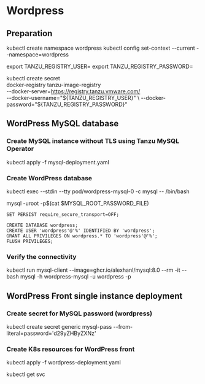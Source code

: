 # Wordpress

## Preparation
kubectl create namespace wordpress
kubectl config set-context --current --namespace=wordpress

export TANZU_REGISTRY_USER=
export TANZU_REGISTRY_PASSWORD=

kubectl create secret \
docker-registry tanzu-image-registry  \
--docker-server=https://registry.tanzu.vmware.com/ \
--docker-username="${TANZU_REGISTRY_USER}"  \
--docker-password="${TANZU_REGISTRY_PASSWORD}"

## WordPress MySQL database

### Create MySQL instance without TLS using Tanzu MySQL Operator
kubectl apply -f mysql-deployment.yaml

### Create WordPress database
kubectl exec --stdin --tty pod/wordpress-mysql-0 -c mysql -- /bin/bash

mysql -uroot -p$(cat $MYSQL_ROOT_PASSWORD_FILE)

```
SET PERSIST require_secure_transport=OFF;

CREATE DATABASE wordpress;
CREATE USER 'wordpress'@'%' IDENTIFIED BY 'wordpress';
GRANT ALL PRIVILEGES ON wordpress.* TO 'wordpress'@'%';
FLUSH PRIVILEGES;
```
### Verify the connectivity 
kubectl run mysql-client --image=ghcr.io/alexhanl/mysql:8.0 --rm -it -- bash
mysql -h wordpress-mysql -u wordpress -p

## WordPress Front single instance deployment
### Create secret for MySQL password (wordpress)
kubectl create secret generic mysql-pass --from-literal=password='d29yZHByZXNz'

### Create K8s resources for WordPress front
kubectl apply -f wordpress-deployment.yaml

kubectl get svc

